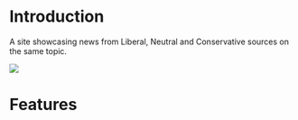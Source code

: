 <h1>Introduction</h1>
A site showcasing news from Liberal, Neutral and Conservative sources on the same topic.

![](https://github.com/liuliu-dev/news/blob/master/News.gif|width=800)

<h1>Features</h1>
